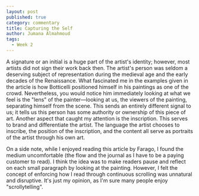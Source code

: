```yaml
---
layout: post
published: true
category: commentary
title: Capturing the Self
author: Jumana Almahmoud
tags:
  - Week 2
---
```


A signature or an initial is a huge part of the artist's identity; however, most artists did not sign their work back then. The artist's person was seldom a deserving subject of representation during the medieval age and the early decades of the Renaissance. What fascinated me in the examples given in the article is how Botticelli positioned himself in his paintings as one of the crowd. Nevertheless, you would notice him immediately looking at what we feel is the "lens" of the painter—looking at us, the viewers of the painting, separating himself from the scene. This sends an entirely different signal to us; it tells us this person has some authority or ownership of this piece of art. Another aspect that caught my attention is the inscription. This serves to brand and differentiate the artist.  The language the artist chooses to inscribe, the position of the inscription, and the content all serve as portraits of the artist through his own art.

On a side note, while I enjoyed reading this article by Farago, I found the medium uncomfortable (the flow and the journal as I have to be a paying customer to read). I think the idea was to make readers pause and reflect on each small paragraph by looking at the painting. However, I felt the concept of enforcing how I read through continuous scrolling was unnatural and disruptive. It's just my opinion, as I'm sure many people enjoy "scrollytelling".